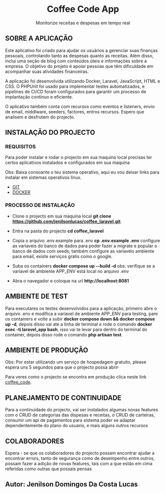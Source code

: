 <h1 align="center">Coffee Code App</h1>

<p align="center">
Monitorize receitas e despesas em tempo real
</p>

## SOBRE A APLICAÇÃO

Este aplicativo foi criado para ajudar os usuários a gerenciar suas finanças pessoais, controlando tanto as despesas quanto as receitas. Além disso, inclui uma seção de blog com conteúdos úteis e informações sobre a empresa. O objetivo do projeto é apoiar pessoas que têm dificuldade em acompanhar suas atividades financeiras.

A aplicação foi desenvolvida utilizando Docker, Laravel, JavaScript, HTML e CSS. O PHPUnit foi usado para implementar testes automatizados, e pipelines de CI/CD foram configurados para garantir um processo de implantação contínuo e eficiente.

O aplicativo também conta com recursos como eventos e listeners, envio de email, middlware, seeders, factores, entros recursos. Espero que analísem e desfrutem do projecto. 

## INSTALAÇÃO DO PROJECTO

### REQUISITOS

Para poder instalar e rodar o projecto em sua maquina local precisas ter certos aplicativos instalados e configurados em sua maquina 

Obs: Baixa consoante o teu sistema operativo, aqui eu vou deixar links para instalar em sistemas operativos linux.

- [GIT](https://git-scm.com/downloads/linux)
- [DOCKER](https://docs.docker.com/engine/install/ubuntu/#install-using-the-repository)

### PROCESSO DE INSTALAÇÃO

- Clone o projecto em sua maquina local **git clone https://github.com/jenilsonlucas/coffee_laravel.git**.
 
- Entra na pasta do projecto **cd coffee_laravel**

- Copia o arquivo .env.example para .env **cp .env.example .env**
  configure as variaveis do banco de dados para poder fazer a migrate e popular o banco de dados com seeds;
  também configure as variavéis ambiente para email, existe serviços gratis como o google.

- Suba os containers **docker compose up --build -d**
  obs: verifique se a variavel de ambiente APP_ENV está local no arquivo .env
- Abra o navegador e coloque na url **http://localhost:8081**

## AMBIENTE DE TEST

Para executares os testes desenvolvidos para a aplicação, primeiro abre o arquivo .env e modifica a variavel de ambiente APP_ENV para testing,
pare os containers e volte a subir **docker compose down && docker compose up -d**, depois disso vai ate a linha de terminal e rode o comando **docker exec -ti laravel_app bash**, isso vai te levar para dentro do terminal do container, depois disso rode o comando **php artisan test**.

## AMBIENTE DE PRODUÇÃO

Obs: Por estar utilizando um serviço de hospedagem gratuito, please espera uns 5 segundos para que o projecto possa abrir·

Para veres como o projecto se encontra em produção clica neste link [coffee_code](https://coffee-code.onrender.com).

## PLANEJAMENTO DE CONTINUIDADE

Para a continuidade do projecto, vai ser instalados algumas novas features com o CRUD de categorias das dispesas e receitas, o CRUD de carteiras, consumir um api de pagamentos para sistema poder se adaptar dependentemente do plano do usuario, e mais alguns outros recursos

## COLABORADORES

Espera - se que os colaboradores do projecto possam encontrar ajudar a encontrar errors, tanto de segurança como de desempenho entre outros, possam fazer a adição de novas features, tais com a que estão em cima referidas como outras que possais pensas


## **Autor: Jenilson Domingos Da Costa Lucas**
